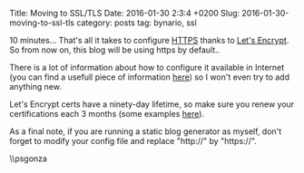 Title: Moving to SSL/TLS
Date: 2016-01-30 2:3:4 +0200
Slug: 2016-01-30-moving-to-ssl-tls
category: posts
tag: bynario, ssl

10 minutes... That's all it takes to configure [HTTPS](https://en.wikipedia.org/wiki/Hypertext_Transfer_Protocol_Secure) thanks to [Let's Encrypt](https://letsencrypt.org/). So from now on, this blog will be using https by default..

There is a lot of information about how to configure it available in Internet (you can find a usefull piece of information [here](https://www.digitalocean.com/community/tutorials/how-to-secure-nginx-with-let-s-encrypt-on-centos-7)) so I won't even try to add anything new.

Let's Encrypt certs have a ninety-day lifetime, so make sure you renew your certifications each 3 months (some examples [here](https://letsencrypt.org/howitworks/)).

As a final note, if you are running a static blog generator as myself, don't forget to modify your config file and replace "http://" by "https://".

\\\psgonza
